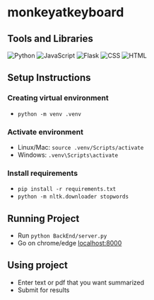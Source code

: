# monkeyatkeyboard

## Tools and Libraries
![Python](https://img.shields.io/badge/python-3670A0?style=for-the-badge&logo=python&logoColor=ffdd54)
![JavaScript](https://img.shields.io/badge/javascript-%23323330.svg?style=for-the-badge&logo=javascript&logoColor=%23F7DF1E)
![Flask](https://img.shields.io/badge/flask-%23000.svg?style=for-the-badge&logo=flask&logoColor=white)
![CSS](https://img.shields.io/badge/css-%231572B6.svg?style=for-the-badge&logo=css3&logoColor=white)
![HTML](https://img.shields.io/badge/html-%23E34F26.svg?style=for-the-badge&logo=html5&logoColor=white)

## Setup Instructions

### Creating virtual environment
- `python -m venv .venv`

### Activate environment
- Linux/Mac: `source .venv/Scripts/activate`
- Windows: `.venv\Scripts\activate`

### Install requirements
- `pip install -r requirements.txt`
- `python -m nltk.downloader stopwords`

## Running Project
- Run `python BackEnd/server.py`
- Go on chrome/edge [localhost:8000](localhost:8000/)

## Using project
- Enter text or pdf that you want summarized
- Submit for results